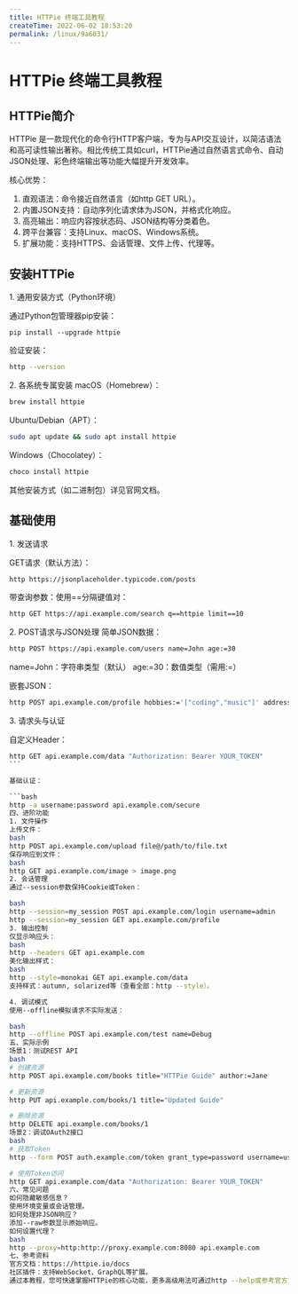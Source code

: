 ```yaml
---
title: HTTPie 终端工具教程
createTime: 2022-06-02 18:53:20
permalink: /linux/9a6031/
---
```

# HTTPie 终端工具教程

## HTTPie简介

HTTPie 是一款现代化的命令行HTTP客户端，专为与API交互设计，以简洁语法和高可读性输出著称。相比传统工具如curl，HTTPie通过自然语言式命令、自动JSON处理、彩色终端输出等功能大幅提升开发效率。

核心优势：

1. ​直观语法：命令接近自然语言（如http GET URL）。
2. ​内置JSON支持：自动序列化请求体为JSON，并格式化响应。
3. 高亮输出：响应内容按状态码、JSON结构等分类着色。
4. ​跨平台兼容：支持Linux、macOS、Windows系统。
5. ​扩展功能：支持HTTPS、会话管理、文件上传、代理等。

## 安装HTTPie

​1. 通用安装方式（Python环境）​

通过Python包管理器pip安装：

```shell
pip install --upgrade httpie  
```

验证安装：

```bash
http --version  
```

​2. 各系统专属安装
​macOS​（Homebrew）：
```bash
brew install httpie  
```

​Ubuntu/Debian​（APT）：

```bash
sudo apt update && sudo apt install httpie  
```

​Windows​（Chocolatey）：

```bash
choco install httpie  
```
其他安装方式（如二进制包）详见官网文档。

## 基础使用

​1. 发送请求

​GET请求​（默认方法）：

```bash
http https://jsonplaceholder.typicode.com/posts  
```

​带查询参数：使用==分隔键值对：

```bash
http GET https://api.example.com/search q==httpie limit==10  
```

​2. POST请求与JSON处理
​简单JSON数据：

```bash
http POST https://api.example.com/users name=John age:=30  
```

name=John：字符串类型（默认）
age:=30：数值类型（需用:=）

​嵌套JSON：

```bash
http POST api.example.com/profile hobbies:='["coding","music"]' address:='{"city":"Shanghai"}'  
```
​3. 请求头与认证

​自定义Header：

```bash
http GET api.example.com/data "Authorization: Bearer YOUR_TOKEN"  
​```

基础认证：

```bash
http -a username:password api.example.com/secure  
​四、进阶功能
​1. 文件操作
​上传文件：
bash
http POST api.example.com/upload file@/path/to/file.txt  
​保存响应到文件：
bash
http GET api.example.com/image > image.png  
​2. 会话管理
通过--session参数保持Cookie或Token：

bash
http --session=my_session POST api.example.com/login username=admin  
http --session=my_session GET api.example.com/profile  
​3. 输出控制
​仅显示响应头：
bash
http --headers GET api.example.com  
​美化输出样式：
bash
http --style=monokai GET api.example.com/data  
支持样式：autumn, solarized等（查看全部：http --style）。

​4. 调试模式
使用--offline模拟请求不实际发送：

bash
http --offline POST api.example.com/test name=Debug  
​五、实际示例
​场景1：测试REST API
bash
# 创建资源  
http POST api.example.com/books title="HTTPie Guide" author:=Jane  

# 更新资源  
http PUT api.example.com/books/1 title="Updated Guide"  

# 删除资源  
http DELETE api.example.com/books/1  
​场景2：调试OAuth2接口
bash
# 获取Token  
http --form POST auth.example.com/token grant_type=password username=user password=pass  

# 使用Token访问  
http GET api.example.com/data "Authorization: Bearer YOUR_TOKEN"  
​六、常见问题
​如何隐藏敏感信息？
使用环境变量或会话管理。
​如何处理非JSON响应？
添加--raw参数显示原始响应。
​如何设置代理？
bash
http --proxy=http:http://proxy.example.com:8080 api.example.com  
​七、参考资料
官方文档：https://httpie.io/docs
社区插件：支持WebSocket、GraphQL等扩展。
通过本教程，您可快速掌握HTTPie的核心功能，更多高级用法可通过http --help或参考官方文档探索。